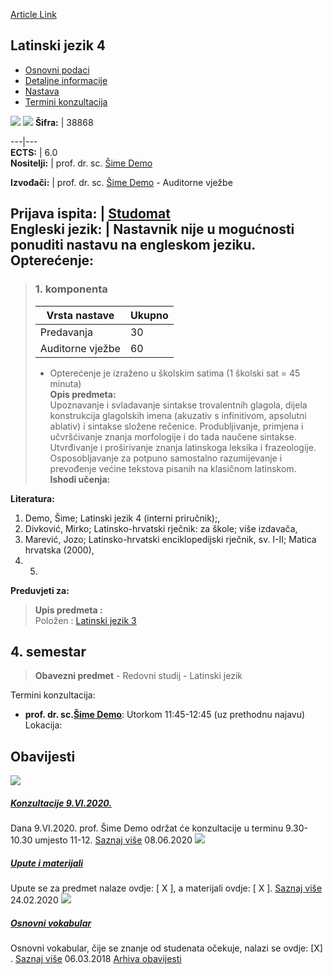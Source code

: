 [Article Link](https://www.fhs.hr/predmet/latjez4)

## Latinski jezik 4
  * [Osnovni podaci](https://www.fhs.hr/predmet/latjez4#v1id-523776_625049_1_0 "Osnovni podaci")
  * [Detaljne informacije](https://www.fhs.hr/predmet/latjez4#v1id-523776_625049_1_1 "Detaljne informacije")
  * [Nastava](https://www.fhs.hr/predmet/latjez4#v1id-523776_625049_1_2 "Nastava")
  * [Termini konzultacija](https://www.fhs.hr/predmet/latjez4#v1id-523776_625049_1_3 "Termini konzultacija")


[![](https://www.fhs.hr/img/flags/gif/hr.gif)](https://www.fhs.hr/predmet/latjez4) [![](https://www.fhs.hr/img/flags/gif/gb.gif)](https://www.fhs.hr/en/course/lat4)
**Šifra:** |  38868  
  
---|---  
**ECTS:** |  6.0   
**Nositelji:** |  prof. dr. sc. [Šime Demo](https://www.fhs.hr/djelatnik/sime.demo)   
  
**Izvođači:** |  prof. dr. sc. [Šime Demo](https://www.fhs.hr/djelatnik/sime.demo) - Auditorne vježbe  
  
**Prijava ispita:** |  [Studomat](http://www.isvu.hr/studomat)  
**Engleski jezik:** |  Nastavnik nije u mogućnosti ponuditi nastavu na engleskom jeziku.   
**Opterećenje:**  
---  
> ### 1. komponenta
> | Vrsta nastave | Ukupno  
> ---|---  
> Predavanja | 30  
> Auditorne vježbe | 60  
> * Opterećenje je izraženo u školskim satima (1 školski sat = 45 minuta)   
**Opis predmeta:**  
> Upoznavanje i svladavanje sintakse trovalentnih glagola, dijela konstrukcija glagolskih imena (akuzativ s infinitivom, apsolutni ablativ) i sintakse složene rečenice. Produbljivanje, primjena i učvršćivanje znanja morfologije i do tada naučene sintakse. Utvrđivanje i proširivanje znanja latinskoga leksika i frazeologije. Osposobljavanje za potpuno samostalno razumijevanje i prevođenje većine tekstova pisanih na klasičnom latinskom.  
**Ishodi učenja:**  

  
**Literatura:**  
  1. Demo, Šime; Latinski jezik 4 (interni priručnik);, 
  2. Divković, Mirko; Latinsko-hrvatski rječnik: za škole; više izdavača, 
  3. Marević, Jozo; Latinsko-hrvatski enciklopedijski rječnik, sv. I-II; Matica hrvatska (2000), 
  4.   5. 
  
**Preduvjeti za:**  
> **Upis predmeta :**  
>  Položen : [Latinski jezik 3](https://www.fhs.hr/predmet/latjez3)  
>   
**4. semestar**  
---  
> **Obavezni predmet** - Redovni studij - Latinski jezik  
>   
Termini konzultacija: 
  * **prof. dr. sc.[Šime Demo](https://www.fhs.hr/djelatnik/sime.demo)**: 
Utorkom 11:45-12:45 (uz prethodnu najavu)
Lokacija: 


## Obavijesti
[ ![](https://www.fhs.hr/_pub/themes_static/hrstud2024/default/img/default_news.jpg) ](https://www.fhs.hr/predmet/latjez4?@=21byv#news_80752)
#####  [Konzultacije 9.VI.2020.](https://www.fhs.hr/predmet/latjez4?@=21byv#news_80752)
Dana 9.VI.2020. prof. Šime Demo održat će konzultacije u terminu 9.30-10.30 umjesto 11-12. 
[Saznaj više](https://www.fhs.hr/predmet/latjez4?@=21byv#news_80752)
08.06.2020
[ ![](https://www.fhs.hr/_pub/themes_static/hrstud2024/default/img/default_news.jpg) ](https://www.fhs.hr/predmet/latjez4?@=21a6r#news_80752)
#####  [Upute i materijali](https://www.fhs.hr/predmet/latjez4?@=21a6r#news_80752)
Upute se za predmet nalaze ovdje: [ X ], a materijali ovdje: [ X ]. 
[Saznaj više](https://www.fhs.hr/predmet/latjez4?@=21a6r#news_80752)
24.02.2020
[ ![](https://www.fhs.hr/_pub/themes_static/hrstud2024/default/img/default_news.jpg) ](https://www.fhs.hr/predmet/latjez4?@=211j1#news_80752)
#####  [Osnovni vokabular](https://www.fhs.hr/predmet/latjez4?@=211j1#news_80752)
Osnovni vokabular, čije se znanje od studenata očekuje, nalazi se ovdje: [X] . 
[Saznaj više](https://www.fhs.hr/predmet/latjez4?@=211j1#news_80752)
06.03.2018
[Arhiva obavijesti](https://www.fhs.hr/predmet/latjez4?@=20owd#news_80752 "Arhiva obavijesti")
